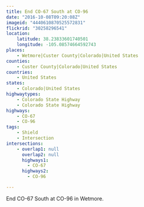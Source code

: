```yaml
---
title: End CO-67 South at CO-96
date: "2016-10-08T09:20:08Z"
imageid: "4440610870525572831"
flickrid: "30258296541"
location:
    latitude: 38.23833601740501
    longitude: -105.08574664592743
places:
    - Wetmore|Custer County|Colorado|United States
counties:
    - Custer County|Colorado|United States
countries:
    - United States
states:
    - Colorado|United States
highwaytypes:
    - Colorado State Highway
    - Colorado State Highway
highways:
    - CO-67
    - CO-96
tags:
    - Shield
    - Intersection
intersections:
    - overlap1: null
      overlap2: null
      highways1:
        - CO-67
      highways2:
        - CO-96

---
```

End CO-67 South at CO-96 in Wetmore.